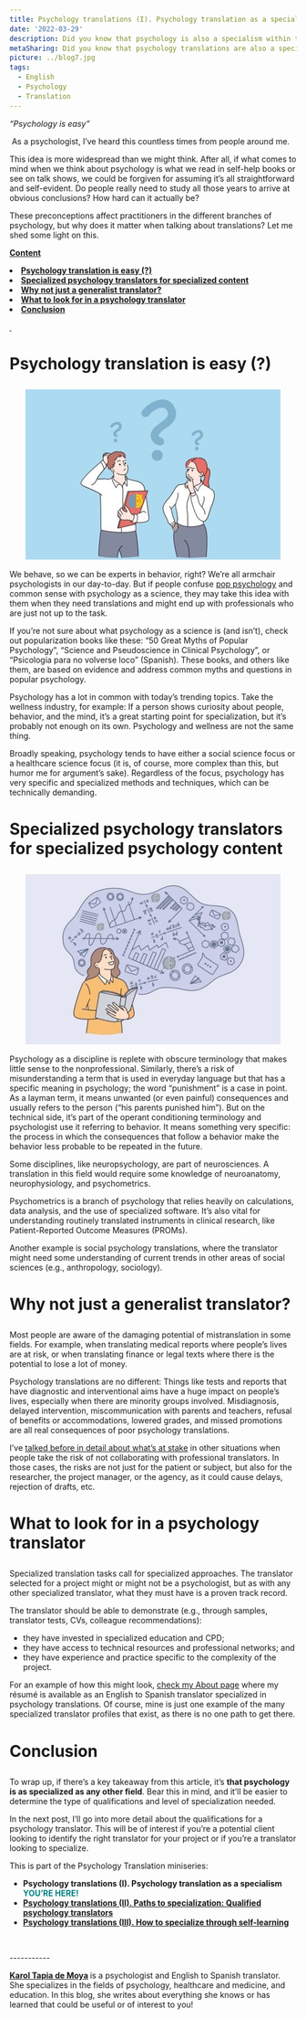 ```yaml
---
title: Psychology translations (I). Psychology translation as a specialism 
date: '2022-03-29'
description: Did you know that psychology is also a specialism within translation? As a science, psychology includes highly specialized content. Keep reading to see the ways it differs from general translation. / ¿Sabías que las traducciones de psicología también son una especialidad de la traducción? Como una ciencia, la psicología tiene contenido muy especializado. Sigue leyendo para ver en qué se diferencia de una traducción general.
metaSharing: Did you know that psychology translations are also a specialism within translation? Keep reading to see the ways it differs from general translation.
picture: ../blog7.jpg
tags:
  - English
  - Psychology
  - Translation
---
```


<p><em>&ldquo;Psychology is easy&rdquo;</em></p>
<p>&nbsp;As a psychologist, I&rsquo;ve heard this countless times from people around me.</p>
<p>This idea is more widespread than we might think. After all, if what comes to mind when we think about psychology is what we read in self-help books or see on talk shows, we could be forgiven for assuming it&rsquo;s all straightforward and self-evident. Do people really need to study all those years to arrive at obvious conclusions? How hard can it actually be?</p>
<p>These preconceptions affect practitioners in the different branches of psychology, but why does it matter when talking about translations? Let me shed some light on this.</p>
<p><strong><u>Content</u></strong></p>
<li><b><a href="#anchor-1">Psychology translation is easy (?)</a></b></li>
<li><b><a href="#anchor-2">Specialized psychology translators for specialized content</a></b></li>
<li><b><a href="#anchor-3">Why not just a generalist translator?</a></b></li>
<li><b><a href="#anchor-4">What to look for in a psychology translator</a></b></li>
<li><b><a href="#anchor-5">Conclusion</a></b></li>
<p><strong><u>&nbsp;</u></strong></p>
<p  style="scroll-margin-top: 50px" id="anchor-1"><span></p>
<h1><p><strong>Psychology translation is easy (?)</strong></p></h1>

<p align="center">
  <img src="../../blog7-1.jpg " alt="A man and a woman looking puzzled with ? symbols in the back">
</p>

<p>We behave, so we can be experts in behavior, right? We&rsquo;re all armchair psychologists in our day-to-day. But if people confuse <a href="https://dictionary.apa.org/popular-psychology">pop psychology</a> and common sense with psychology as a science, they may take this idea with them when they need translations and might end up with professionals who are just not up to the task.</p>
<p>If you&rsquo;re not sure about what psychology as a science is (and isn&rsquo;t), check out popularization books like these: &ldquo;50 Great Myths of Popular Psychology&rdquo;, &ldquo;Science and Pseudoscience in Clinical Psychology&rdquo;, or &ldquo;Psicolog&iacute;a para no volverse loco&rdquo; (Spanish). These books, and others like them, are based on evidence and address common myths and questions in popular psychology.</p>
<p>Psychology has a lot in common with today&rsquo;s trending topics. Take the wellness industry, for example: If a person shows curiosity about people, behavior, and the mind, it&rsquo;s a great starting point for specialization, but it&rsquo;s probably not enough on its own. Psychology and wellness are not the same thing.</p>
<p>Broadly speaking, psychology tends to have either a social science focus or a healthcare science focus (it is, of course, more complex than this, but humor me for argument&rsquo;s sake). Regardless of the focus, psychology has very specific and specialized methods and techniques, which can be technically demanding.</p>

<p  style="scroll-margin-top: 50px" id="anchor-2"><span></p>
<h1><p><strong>Specialized psychology translators for specialized psychology content</strong></p></h1>

<p align="center">
  <img src="../../blog7-2.jpg " alt="A person with a computer dreaming of numbers and graphics">
</p>

<p>Psychology as a discipline is replete with obscure terminology that makes little sense to the nonprofessional. Similarly, there&rsquo;s a risk of misunderstanding a term that is used in everyday language but that has a specific meaning in psychology; the word &ldquo;punishment&rdquo; is a case in point. As a layman term, it means unwanted (or even painful) consequences and usually refers to the person (&ldquo;his parents punished him&rdquo;). But on the technical side, it&rsquo;s part of the operant conditioning terminology and psychologist use it referring to behavior. It means something very specific: the process in which the consequences that follow a behavior make the behavior less probable to be repeated in the future.</p>
<p>Some disciplines, like neuropsychology, are part of neurosciences. A translation in this field would require some knowledge of neuroanatomy, neurophysiology, and psychometrics.</p>
<p>Psychometrics is a branch of psychology that relies heavily on calculations, data analysis, and the use of specialized software. It&rsquo;s also vital for understanding routinely translated instruments in clinical research, like Patient-Reported Outcome Measures (PROMs).</p>
<p>Another example is social psychology translations, where the translator might need some understanding of current trends in other areas of social sciences (e.g., anthropology, sociology).</p>

<p  style="scroll-margin-top: 50px" id="anchor-3"><span></p>
<h1><p><strong>Why not just a generalist translator?</strong></p></h1>

<p>Most people are aware of the damaging potential of mistranslation in some fields. For example, when translating medical reports where people&rsquo;s lives are at risk, or when translating finance or legal texts where there is the potential to lose a lot of money.</p>
<p>Psychology translations are no different: Things like tests and reports that have diagnostic and interventional aims have a huge impact on people&rsquo;s lives, especially when there are minority groups involved. Misdiagnosis, delayed intervention, miscommunication with parents and teachers, refusal of benefits or accommodations, lowered grades, and missed promotions are all real consequences of poor psychology translations.</p>
<p>I&rsquo;ve <a href="https://psytranslations.com/blog/blog_5%20psychology%20translation%20what%20is%20at%20stake%20copy/">talked before in detail about what&rsquo;s at stake</a> in other situations when people take the risk of not collaborating with professional translators. In those cases, the risks are not just for the patient or subject, but also for the researcher, the project manager, or the agency, as it could cause delays, rejection of drafts, etc.</p>

<p  style="scroll-margin-top: 50px" id="anchor-4"><span></p>
<h1><p><strong>What to look for in a psychology translator</strong></p></h1>

<p>Specialized translation tasks call for specialized approaches. The translator selected for a project might or might not be a psychologist, but as with any other specialized translator, what they must have is a proven track record.</p>
<p>The translator should be able to demonstrate (e.g., through samples, translator tests, CVs, colleague recommendations):</p>
<ul>
<li>they have invested in specialized education and CPD;</li>
<li>they have access to technical resources and professional networks; and</li>
<li>they have experience and practice specific to the complexity of the project.</li>
</ul>
<p>For an example of how this might look, <a href="https://psytranslations.com/about/">check my About page</a> where my r&eacute;sum&eacute; is available as an English to Spanish translator specialized in psychology translations. Of course, mine is just one example of the many specialized translator profiles that exist, as there is no one path to get there.</p>

<p  style="scroll-margin-top: 50px" id="anchor-5"><span></p>
<h1><p><strong>Conclusion</strong></p></h1>

<p>To wrap up, if there&rsquo;s a key takeaway from this article, it&rsquo;s <strong>that psychology is as specialized as any other field</strong>. Bear this in mind, and it&rsquo;ll be easier to determine the type of qualifications and level of specialization needed.</p>
<p>In the next post, I&rsquo;ll go into more detail about the qualifications for a psychology translator. This will be of interest if you&rsquo;re a potential client looking to identify the right translator for your project or if you&rsquo;re a translator looking to specialize.</p>
<p>This is part of the Psychology Translation miniseries:</p>
<ul>
<li><strong>Psychology translations (I). Psychology translation as a specialism <span style="color: #008080;">YOU&rsquo;RE HERE!</span></strong></li>
<li><strong><a href= "https://psytranslations.com/blog/blog_8_II_Paths_to_specialization_Qualified_psychology_translators/">Psychology translations (II). Paths to specialization: Qualified psychology translators</a></strong></li>
<li><strong><a href="https://psytranslations.com/blog/blog_9_III_How to specialize through self-learning/">Psychology translations (III). How to specialize through self-learning</strong></li></a>
</ul>
<p>&nbsp;</p>
</p>
<p>
    -----------
</p>
<p>
    <strong>
        <a href="https://psytranslations.com/contact/">Karol Tapia de Moya</a>
    </strong>
    is a psychologist and English to Spanish translator. She specializes in the
    fields of psychology, healthcare and medicine, and education. In this blog,
she writes about everything she knows
    or has learned that could be useful or of interest to you!
</p>
<div>
    <div>
        <div id="_com_7">
        </div>
    </div>
</div>
<div>
    <div>
        <div id="_com_7">
        </div>
    </div>
</div>
